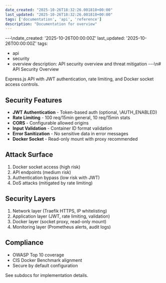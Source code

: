 ```yaml
---
date_created: "2025-10-26T18:32:26.001818+00:00"
last_updated: "2025-10-26T18:32:26.001818+00:00"
tags: ['documentation', 'api', 'reference']
description: "Documentation for overview"
---
```


---\ndate_created: '2025-10-26T00:00:00Z'
last_updated: '2025-10-26T00:00:00Z'
tags:
- api
- security
- overview
description: API security overview and threat mitigation
---\n# API Security Overview

Express.js API with JWT authentication, rate limiting, and Docker socket access controls.

## Security Features

- **JWT Authentication** - Token-based auth (optional, \AUTH_ENABLED\)
- **Rate Limiting** - 100 req/15min general, 10 req/15min stats  
- **CORS** - Configurable allowed origins
- **Input Validation** - Container ID format validation
- **Error Sanitization** - No sensitive data in error messages
- **Docker Socket** - Read-only mount with proxy recommended

## Attack Surface

1. Docker socket access (high risk)
2. API endpoints (medium risk)
3. Authentication bypass (low risk with JWT)
4. DoS attacks (mitigated by rate limiting)

## Security Layers

1. Network layer (Traefik HTTPS, IP whitelisting)
2. Application layer (JWT, rate limiting, validation)
3. Docker layer (socket proxy, read-only mount)
4. Monitoring layer (Prometheus alerts, audit logs)

## Compliance

- OWASP Top 10 coverage
- CIS Docker Benchmark alignment
- Secure by default configuration

See subdocs for implementation details.
